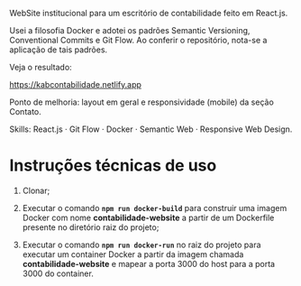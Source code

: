 WebSite institucional para um escritório de contabilidade feito em React.js.

Usei a filosofia Docker e adotei os padrões Semantic Versioning, Conventional Commits e Git Flow. Ao conferir o repositório, nota-se a aplicação de tais padrões.

Veja o resultado:

https://kabcontabilidade.netlify.app


Ponto de melhoria: layout em geral e responsividade (mobile) da seção Contato.

Skills: React.js · Git Flow · Docker · Semantic Web · Responsive Web Design.

# Instruções técnicas de uso

1. Clonar;

2. Executar o comando **`npm run docker-build`** para construir uma imagem Docker com nome **contabilidade-website** a partir de um Dockerfile presente no diretório raiz do projeto;

3. Executar o comando **`npm run docker-run`** no raiz do projeto para executar um container Docker a partir da imagem chamada **contabilidade-website** e mapear a porta 3000 do host para a porta 3000 do container.
